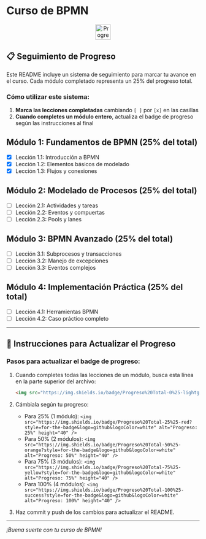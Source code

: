 
# Curso de BPMN

<div align="center">
  <img src="https://img.shields.io/badge/Progreso%20Total-0%25-lightgrey?style=for-the-badge&logo=github&logoColor=white" alt="Progreso: 25%" height="40" />
</div>

## 📋 Seguimiento de Progreso

Este README incluye un sistema de seguimiento para marcar tu avance en el curso. Cada módulo completado representa un 25% del progreso total.

### Cómo utilizar este sistema:

1. **Marca las lecciones completadas** cambiando `[ ]` por `[x]` en las casillas
2. **Cuando completes un módulo entero**, actualiza el badge de progreso según las instrucciones al final

## Módulo 1: Fundamentos de BPMN (25% del total)
- [x] Lección 1.1: Introducción a BPMN
- [x] Lección 1.2: Elementos básicos de modelado
- [x] Lección 1.3: Flujos y conexiones

## Módulo 2: Modelado de Procesos (25% del total)
- [ ] Lección 2.1: Actividades y tareas
- [ ] Lección 2.2: Eventos y compuertas
- [ ] Lección 2.3: Pools y lanes

## Módulo 3: BPMN Avanzado (25% del total)
- [ ] Lección 3.1: Subprocesos y transacciones
- [ ] Lección 3.2: Manejo de excepciones
- [ ] Lección 3.3: Eventos complejos

## Módulo 4: Implementación Práctica (25% del total)
- [ ] Lección 4.1: Herramientas BPMN
- [ ] Lección 4.2: Caso práctico completo

---

## 🔄 Instrucciones para Actualizar el Progreso

### Pasos para actualizar el badge de progreso:

1. Cuando completes todas las lecciones de un módulo, busca esta línea en la parte superior del archivo:
   ```markdown
   <img src="https://img.shields.io/badge/Progreso%20Total-0%25-lightgrey?style=for-the-badge&logo=github&logoColor=white" alt="Progreso: 0%" height="40" />
   ```

2. Cámbiala según tu progreso:
   - Para 25% (1 módulo): `<img src="https://img.shields.io/badge/Progreso%20Total-25%25-red?style=for-the-badge&logo=github&logoColor=white" alt="Progreso: 25%" height="40" />`
   - Para 50% (2 módulos): `<img src="https://img.shields.io/badge/Progreso%20Total-50%25-orange?style=for-the-badge&logo=github&logoColor=white" alt="Progreso: 50%" height="40" />`
   - Para 75% (3 módulos): `<img src="https://img.shields.io/badge/Progreso%20Total-75%25-yellow?style=for-the-badge&logo=github&logoColor=white" alt="Progreso: 75%" height="40" />`
   - Para 100% (4 módulos): `<img src="https://img.shields.io/badge/Progreso%20Total-100%25-success?style=for-the-badge&logo=github&logoColor=white" alt="Progreso: 100%" height="40" />`

3. Haz commit y push de los cambios para actualizar el README.

---

_¡Buena suerte con tu curso de BPMN!_

